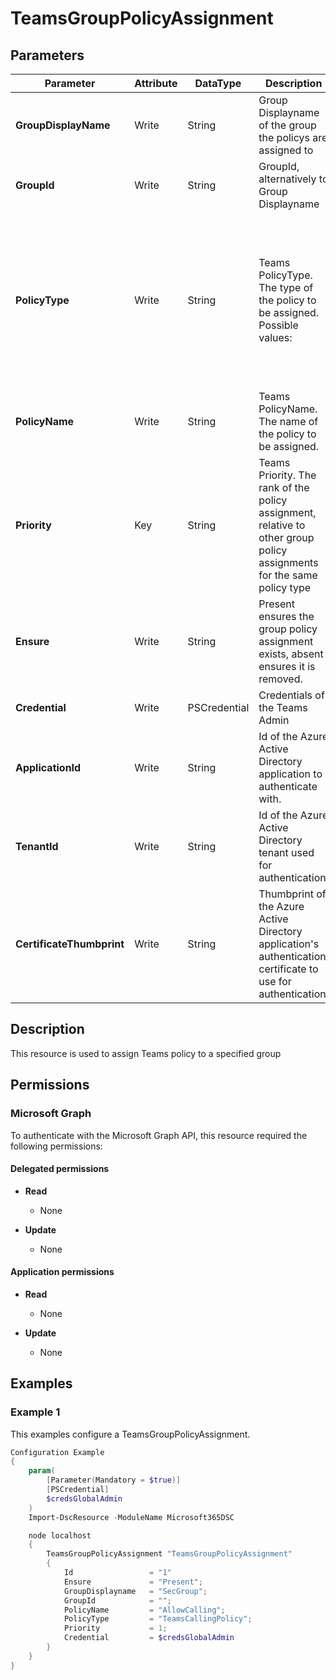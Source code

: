 ﻿# TeamsGroupPolicyAssignment

## Parameters

| Parameter | Attribute | DataType | Description | Allowed Values |
| --- | --- | --- | --- | --- |
| **GroupDisplayName** | Write | String | Group Displayname of the group the policys are assigned to | |
| **GroupId** | Write | String | GroupId, alternatively to Group Displayname | |
| **PolicyType** | Write | String | Teams PolicyType. The type of the policy to be assigned. Possible values: | `CallingLineIdentity`, `TeamsAppSetupPolicy`, `TeamsAudioConferencingPolicy`, `TeamsCallingPolicy`, `TeamsCallParkPolicy`, `TeamsChannelsPolicy`, `TeamsComplianceRecordingPolicy`, `TenantDialPlan`, `TeamsMeetingBroadcastPolicy`, `TeamsMeetingPolicy`, `TeamsMessagingPolicy`, `TeamsShiftsPolicy`, `TeamsUpdateManagementPolicy`, `TeamsVerticalPackagePolicy` |
| **PolicyName** | Write | String | Teams PolicyName. The name of the policy to be assigned. | |
| **Priority** | Key | String | Teams Priority. The rank of the policy assignment, relative to other group policy assignments for the same policy type | |
| **Ensure** | Write | String | Present ensures the group policy assignment exists, absent ensures it is removed. | `Present`, `Absent` |
| **Credential** | Write | PSCredential | Credentials of the Teams Admin | |
| **ApplicationId** | Write | String | Id of the Azure Active Directory application to authenticate with. | |
| **TenantId** | Write | String | Id of the Azure Active Directory tenant used for authentication. | |
| **CertificateThumbprint** | Write | String | Thumbprint of the Azure Active Directory application's authentication certificate to use for authentication. | |

## Description

This resource is used to assign Teams policy to a specified group

## Permissions

### Microsoft Graph

To authenticate with the Microsoft Graph API, this resource required the following permissions:

#### Delegated permissions

- **Read**

    - None

- **Update**

    - None

#### Application permissions

- **Read**

    - None

- **Update**

    - None

## Examples

### Example 1

This examples configure a TeamsGroupPolicyAssignment.

```powershell
Configuration Example
{
    param(
        [Parameter(Mandatory = $true)]
        [PSCredential]
        $credsGlobalAdmin
    )
    Import-DscResource -ModuleName Microsoft365DSC

    node localhost
    {
        TeamsGroupPolicyAssignment "TeamsGroupPolicyAssignment"
        {
            Id                 = "1"
			Ensure             = "Present";
            GroupDisplayname   = "SecGroup";
            GroupId            = "";
            PolicyName         = "AllowCalling";
            PolicyType         = "TeamsCallingPolicy";
            Priority           = 1;
            Credential         = $credsGlobalAdmin
        }
    }
}
```

